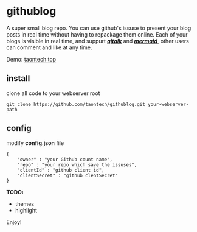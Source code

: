 # githublog
A super small blog repo.
You can use github's issuse to present your blog posts in real time without having to repackage them online. Each of your blogs is visible in real time, and suppurt [***gitalk***](https://github.com/gitalk/gitalk) and [***mermaid***](https://github.com/mermaid-js/mermaid), other users can comment and like at any time.

Demo: [taontech.top](https://taontech.top)
## install
clone all code to your webserver root
```
git clone https://github.com/taontech/githublog.git your-webserver-path
```
## config
modify **config.json** file
```
{
    "owner" : "your Github count name",
    "repo" : "your repo which save the issuses",
    "clientId" : "github client id",
    "clientSecret" : "github clentSecret"
}
```

**TODO:**
- themes
- highlight

Enjoy!
